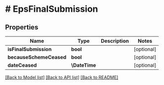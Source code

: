 # # EpsFinalSubmission

## Properties

Name | Type | Description | Notes
------------ | ------------- | ------------- | -------------
**isFinalSubmission** | **bool** |  | [optional]
**becauseSchemeCeased** | **bool** |  | [optional]
**dateCeased** | **\DateTime** |  | [optional]

[[Back to Model list]](../../README.md#models) [[Back to API list]](../../README.md#endpoints) [[Back to README]](../../README.md)
